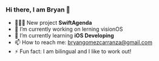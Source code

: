 ### Hi there, I am Bryan 👋

- 👨🏻‍💻 New project **SwiftAgenda**
- 🔭 I’m currently working on lerning visionOS
- 🌱 I’m currently learning **iOS Developing**
- 📫 How to reach me: bryangomezcarranza@gmail.com
- ⚡ Fun fact: I am bilingual and I like to work out!

<!--
**bryangomezcarranza/bryangomezcarranza** is a ✨ _special_ ✨ repository because its `README.md` (this file) appears on your GitHub profile.

Here are some ideas to get you started:

- 🔭 I’m currently working on ...
- 🌱 I’m currently learning ...
- 👯 I’m looking to collaborate on ...
- 🤔 I’m looking for help with ...
- 💬 Ask me about ...
- 📫 How to reach me: ...
- 😄 Pronouns: ...
- ⚡ Fun fact: ...
-->
